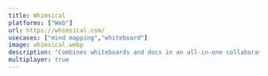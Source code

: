 ```yaml
---
title: Whimsical
platforms: ["Web"]
url: https://whimsical.com/
usecases: ["mind mapping","whiteboard"]
image: whimsical.webp
description: "Combines whiteboards and docs in an all-in-one collaboration hub."
multiplayer: true
---
```

